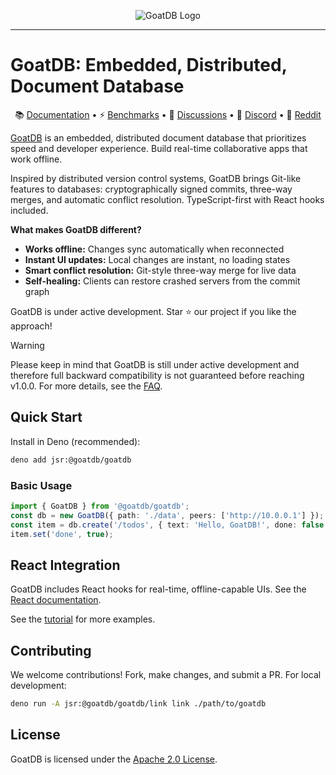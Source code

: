 <p align="center">
  <picture>
    <source media="(prefers-color-scheme: dark)" srcset="https://github.com/user-attachments/assets/4975e49c-e73c-435e-8e10-97adc2c0aaeb">
    <source media="(prefers-color-scheme: light)" srcset="https://github.com/user-attachments/assets/270caf47-3ed8-49d4-b3b9-74a51bd2d6c0">
    <img alt="GoatDB Logo" src="https://github.com/user-attachments/assets/270caf47-3ed8-49d4-b3b9-74a51bd2d6c0">
  </picture>
</p>

---

# GoatDB: Embedded, Distributed, Document Database

<p align="center">
📚 <a href="https://goatdb.dev">Documentation</a> • ⚡ <a href="https://goatdb.dev/benchmarks/">Benchmarks</a> • 💬 <a href="https://github.com/goatplatform/goatdb/discussions">Discussions</a> • 👋 <a href="https://discord.gg/SAt3cbUqxr">Discord</a> • 🔴 <a href="https://www.reddit.com/r/zbdb/s/jx1jAbEqtj">Reddit</a>
</p>

[GoatDB](https://goatdb.dev/) is an embedded, distributed document database that prioritizes speed and developer experience. Build real-time collaborative apps that work offline.

Inspired by distributed version control systems, GoatDB brings Git-like features to databases: cryptographically signed commits, three-way merges, and automatic conflict resolution. TypeScript-first with React hooks included.

**What makes GoatDB different?**

- **Works offline:** Changes sync automatically when reconnected
- **Instant UI updates:** Local changes are instant, no loading states
- **Smart conflict resolution:** Git-style three-way merge for live data
- **Self-healing:** Clients can restore crashed servers from the commit graph

GoatDB is under active development. Star ⭐️ our project if you like the approach!

> [!WARNING]
> Please keep in mind that GoatDB is still under active development and
> therefore full backward compatibility is not guaranteed before reaching
> v1.0.0. For more details, see the <a href="https://goatdb.dev/faq/">FAQ</a>.

## Quick Start

Install in Deno (recommended):

```bash
deno add jsr:@goatdb/goatdb
```

### Basic Usage

```ts
import { GoatDB } from '@goatdb/goatdb';
const db = new GoatDB({ path: './data', peers: ['http://10.0.0.1'] });
const item = db.create('/todos', { text: 'Hello, GoatDB!', done: false });
item.set('done', true);
```

## React Integration

GoatDB includes React hooks for real-time, offline-capable UIs. See the [React documentation](https://goatdb.dev/react/).

See the <a href="https://goatdb.dev/tutorial/">tutorial</a> for more examples.

## Contributing

We welcome contributions! Fork, make changes, and submit a PR. For local development:

```bash
deno run -A jsr:@goatdb/goatdb/link link ./path/to/goatdb
```

## License

GoatDB is licensed under the
<a href="https://github.com/goatplatform/goatdb/blob/main/LICENSE">Apache 2.0
License</a>.

